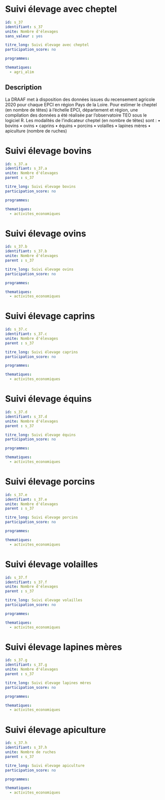 # Suivi élevage avec cheptel

```yaml
id: s_37
identifiant: s_37
unite: Nombre d'élevages
sans_valeur : yes

titre_long: Suivi élevage avec cheptel
participation_score: no

programmes:

thematiques:
  - agri_alim
```

## Description

La DRAAF met à disposition des données issues du recensement agricole 2020 pour chaque EPCI en région Pays de la Loire. Pour estimer le cheptel (en nombre de têtes) à l’échelle EPCI, département et région, une compilation des données a été réalisée par l’observatoire TEO sous le logiciel R.  Les modalités de l’indicateur cheptel (en nombre de têtes) sont :  • bovins • ovins • caprins  • équins • porcins  • volailles • lapines mères • apiculture (nombre de ruches) 


# Suivi élevage bovins

```yaml
id: s_37.a
identifiant: s_37.a
unite: Nombre d'élevages
parent : s_37

titre_long: Suivi élevage bovins
participation_score: no

programmes:

thematiques:
  - activites_economiques
```

# Suivi élevage ovins

```yaml
id: s_37.b
identifiant: s_37.b
unite: Nombre d'élevages
parent : s_37

titre_long: Suivi élevage ovins
participation_score: no

programmes:

thematiques:
  - activites_economiques
```

# Suivi élevage caprins

```yaml
id: s_37.c
identifiant: s_37.c
unite: Nombre d'élevages
parent : s_37

titre_long: Suivi élevage caprins
participation_score: no

programmes:

thematiques:
  - activites_economiques
```

# Suivi élevage équins

```yaml
id: s_37.d
identifiant: s_37.d
unite: Nombre d'élevages
parent : s_37

titre_long: Suivi élevage équins
participation_score: no

programmes:

thematiques:
  - activites_economiques
```

# Suivi élevage porcins

```yaml
id: s_37.e
identifiant: s_37.e
unite: Nombre d'élevages
parent : s_37

titre_long: Suivi élevage porcins
participation_score: no

programmes:

thematiques:
  - activites_economiques
```

# Suivi élevage volailles

```yaml
id: s_37.f
identifiant: s_37.f
unite: Nombre d'élevages
parent : s_37

titre_long: Suivi élevage volailles
participation_score: no

programmes:

thematiques:
  - activites_economiques
```

# Suivi élevage lapines mères

```yaml
id: s_37.g
identifiant: s_37.g
unite: Nombre d'élevages
parent : s_37

titre_long: Suivi élevage lapines mères
participation_score: no

programmes:

thematiques:
  - activites_economiques
```

# Suivi élevage apiculture

```yaml
id: s_37.h
identifiant: s_37.h
unite: Nombre de ruches
parent : s_37

titre_long: Suivi élevage apiculture
participation_score: no

programmes:

thematiques:
  - activites_economiques
```
